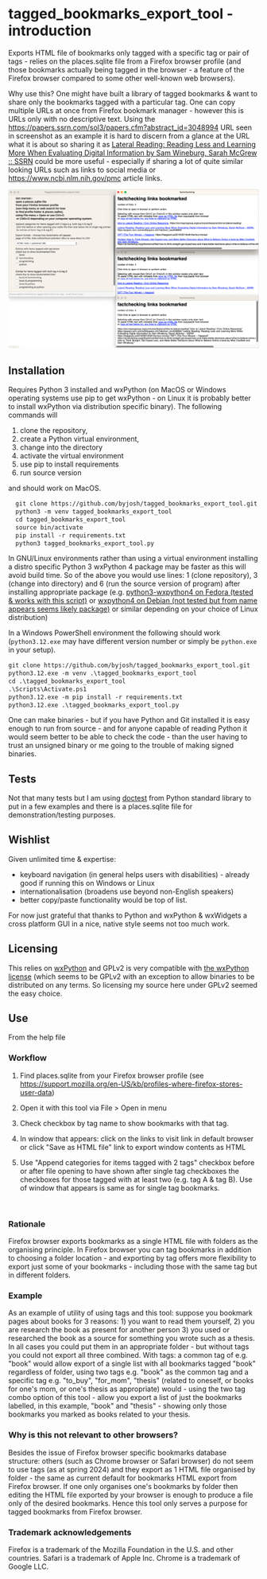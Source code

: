 # tagged_bookmarks_export_tool - introduction
Exports HTML file of bookmarks only tagged with a specific tag or pair of tags - relies on the places.sqlite file from a Firefox browser profile (and those bookmarks actually being tagged in the browser - a feature of the Firefox browser compared to some other well-known web browsers). 

Why use this? One might have built a library of tagged bookmarks & want to share only the bookmarks tagged with a particular tag. One can copy multiple URLs at once from Firefox bookmark manager - however this is URLs only with no descriptive text. Using the https://papers.ssrn.com/sol3/papers.cfm?abstract_id=3048994 URL seen in screenshot as an example it is hard to discern from a glance at the URL what it is about so sharing it as [Lateral Reading: Reading Less and Learning More When Evaluating Digital Information by Sam Wineburg, Sarah McGrew :: SSRN](https://papers.ssrn.com/sol3/papers.cfm?abstract_id=3048994) could be more useful - especially if sharing a lot of quite similar looking URLs such as links to social media or https://www.ncbi.nlm.nih.gov/pmc article links.

![Screenshot of export tool showing main window with checkboxes for each tag and dual tag combination and two open windows of resulting HTML bookmarks](https://github.com/byjosh/tagged_bookmarks_export_tool/blob/main/Screenshot_tagged_bookmarks_export_tool.png?raw=true)

## Installation
Requires Python 3 installed and wxPython (on MacOS or Windows operating systems use pip to get wxPython - on Linux it is probably better to install wxPython via distribution specific binary). The following commands will 
1. clone the repository,
2.  create a Python virtual environment, 
3. change into the directory
4. activate the virtual environment
5. use pip to install requirements
6. run source version 

 and should work on MacOS.
```
  git clone https://github.com/byjosh/tagged_bookmarks_export_tool.git
  python3 -m venv tagged_bookmarks_export_tool
  cd tagged_bookmarks_export_tool
  source bin/activate
  pip install -r requirements.txt
  python3 tagged_bookmarks_export_tool.py
```
In GNU/Linux environments rather than using a virtual environment installing a distro specific Python 3 wxPython 4 package may be faster as this will avoid build time.
So of the above you would use lines: 1 (clone repository), 3 (change into directory) and 6 (run the source version of program) after installing appropriate package (e.g. [python3-wxpython4 on Fedora (tested & works with this script)](https://packages.fedoraproject.org/pkgs/python-wxpython4/python3-wxpython4/) or [wxpython4 on Debian (not tested but from name appears seems likely package)](https://packages.debian.org/stable/source/wxpython4.0) or similar depending on your choice of Linux distribution)

In a Windows PowerShell environment the following should work (`python3.12.exe` may have different version number or simply be `python.exe` in your setup).
```
git clone https://github.com/byjosh/tagged_bookmarks_export_tool.git
python3.12.exe -m venv .\tagged_bookmarks_export_tool
cd .\tagged_bookmarks_export_tool
.\Scripts\Activate.ps1
python3.12.exe -m pip install -r requirements.txt
python3.12.exe .\tagged_bookmarks_export_tool.py
```

One can make binaries - but if you have Python and Git installed it is easy enough to run from source - and for anyone capable of reading Python it would seem better to be able to check the code - than the user having to trust an unsigned binary or me going to the trouble of making signed binaries.

## Tests
Not that many tests but I am using [doctest](https://docs.python.org/3/library/doctest.html) from Python standard library to put in a few examples and there is a places.sqlite file for demonstration/testing purposes.

## Wishlist
Given unlimited time & expertise:
 * keyboard navigation (in general helps users with disabilities) - already good if running this on Windows or Linux
 * internationalisation (broadens use beyond non-English speakers)
 * better copy/paste functionality
would be top of list.

For now just grateful that thanks to Python and wxPython & wxWidgets a cross platform GUI in a nice, native style seems not too much work.

## Licensing
This relies on [wxPython](https://wxpython.org/) and GPLv2 is very compatible with [the wxPython license](https://wxpython.org/pages/license/) (which seems to be GPLv2 with an exception to allow binaries to be distributed on any terms. So licensing my source here under GPLv2 seemed the easy choice.

## Use
From the help file
        <h3>Workflow</h3>
        <ol>
        <li><p>Find places.sqlite from your Firefox browser profile (see <a href="https://support.mozilla.org/en-US/kb/profiles-where-firefox-stores-user-data">https://support.mozilla.org/en-US/kb/profiles-where-firefox-stores-user-data</a>)</p></li>
        <li><p>Open it with this tool via File &gt; Open in menu</p></li>
        <li><p>Check checkbox by tag name to show bookmarks with that tag.</p></li>
        <li><p>In window that appears: click on the links to visit link in default browser or click "Save as HTML file" link to export window contents as HTML</p></li>
        <li><p>Use "Append categories for items tagged with 2 tags" checkbox before or after file opening to have shown after single tag checkboxes the checkboxes for those tagged with at least two (e.g. tag A & tag B). Use of window that appears is same as for single tag bookmarks.</p></li>
        </ol>\
        <h3>Rationale</h3>
        <p>Firefox browser exports bookmarks as a single HTML file with folders as the organising principle. In Firefox browser you can tag bookmarks in addition to choosing a folder location - and exporting by tag offers more flexibility to export just some of your bookmarks - including those with the same tag but in different folders.</p>
        <h3>Example</h3>
        <p>As an example of utility of using tags and this tool: suppose you bookmark pages about books for 3 reasons: 1) you want to read them yourself, 2) you are research the book as present for another person 3) you used or researched the book as a source for something you wrote such as a thesis. In all cases you could put them in an appropriate folder - but without tags you could not export all three combined. With tags: a common tag of e.g. "book" would allow export of a single list with all bookmarks tagged "book" regardless of folder, using two tags e.g. "book" as the common tag and a specific tag e.g. "to_buy", "for_mom", "thesis" (related to oneself, or books for one\'s mom, or one\'s thesis as appropriate) would - using the two tag combo option of this tool - allow you export a list of just the bookmarks labelled, in this example, "book" and "thesis" - showing only those bookmarks you marked as books related to your thesis.</p>
        <h3>Why is this not relevant to other browsers?</h3>
        <p>Besides the issue of Firefox browser specific bookmarks database structure: others (such as Chrome browser or Safari browser) do not seem to use tags (as at spring 2024) and they export as 1 HTML file organised by folder - the same as current default for bookmarks HTML export from Firefox browser. If one only organises one\'s bookmarks by folder then editing the HTML file exported by your browser is enough to produce a file only of the desired bookmarks. Hence this tool only serves a purpose for tagged bookmarks from Firefox browser.</p>
        <h3>Trademark acknowledgements</h3>
        <p>Firefox is a trademark of the Mozilla Foundation in the U.S. and other countries. Safari is a trademark of Apple Inc. Chrome is a trademark of Google LLC.</p>

